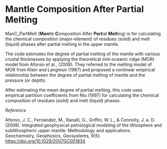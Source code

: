 # Mantle Composition After Partial Melting 

ManC_PartMelt (**Man**tle **C**omposition After **Part**ial **Melt**ing) is for calculating the chemical composition (major-element) of residues (solid) and melt (liquid) phases after partial melting in the upper mantle.

The code estimates the degree of partial melting of the mantle with various crustal thicknesses by applying the theoretical mid-oceanic ridge (MOR) model from Afonso et al., (2008). They referred to the melting model of MOR from Klein and Langmuir (1987) and proposed a nonlinear empirical relationship between the degree of partial melting of mantle and the pressure (or depth). 

After estimating the mean degree of partial melting, this code uses empirical partition coefficients from Niu (1997) for calculating the chemical composition of residues (solid) and melt (liquid) phases.


*Reference*

Afonso, J. C., Fernàndez, M., Ranalli, G., Griffin, W. L., & Connolly, J. a. D. (2008). Integrated geophysical-petrological modeling of the lithosphere and sublithospheric upper mantle: Methodology and applications. Geochemistry, Geophysics, Geosystems, 9(5). https://doi.org/10.1029/2007GC001834
